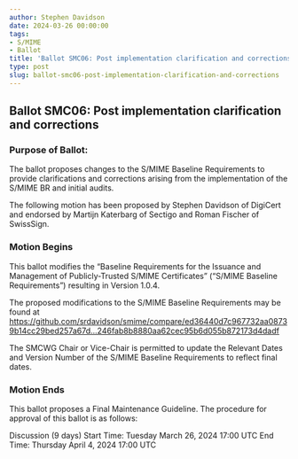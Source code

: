```yaml
---
author: Stephen Davidson
date: 2024-03-26 00:00:00
tags:
- S/MIME
- Ballot
title: 'Ballot SMC06: Post implementation clarification and corrections'
type: post
slug: ballot-smc06-post-implementation-clarification-and-corrections
---
```


## Ballot SMC06: Post implementation clarification and corrections

### Purpose of Ballot:

The ballot proposes changes to the S/MIME Baseline Requirements to provide clarifications and corrections arising from the implementation of the S/MIME BR and initial audits.

The following motion has been proposed by Stephen Davidson of DigiCert and endorsed by Martijn Katerbarg of Sectigo and Roman Fischer of SwissSign.

### Motion Begins

This ballot modifies the “Baseline Requirements for the Issuance and Management of Publicly-Trusted S/MIME Certificates” (“S/MIME Baseline Requirements”) resulting in Version 1.0.4.

The proposed modifications to the S/MIME Baseline Requirements may be found at https://github.com/srdavidson/smime/compare/ed36440d7c967732aa08739b14cc29bed257a67d...246fab8b8880aa62cec95b6d055b872173d4dadf 

The SMCWG Chair or Vice-Chair is permitted to update the Relevant Dates and Version Number of the S/MIME Baseline Requirements to reflect final dates.

### Motion Ends

This ballot proposes a Final Maintenance Guideline. The procedure for approval of this ballot is as follows:

Discussion (9 days)
Start Time: Tuesday March 26, 2024 17:00 UTC
End Time: Thursday April 4, 2024 17:00 UTC
